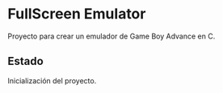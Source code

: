 # FullScreen Emulator

Proyecto para crear un emulador de Game Boy Advance en C.

## Estado

Inicialización del proyecto.